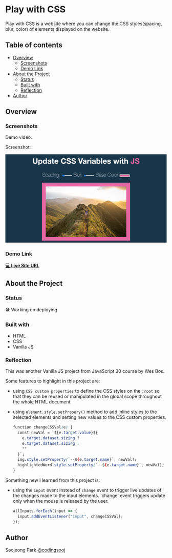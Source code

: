 # Play with CSS

Play with CSS is a website where you can change the CSS styles(spacing, blur, color) of elements displayed on the website.

## Table of contents

- [Overview](#overview)
  - [Screenshots](#screenshots)
  - [Demo Link](#demo-link)
- [About the Project](#about-the-project)
  - [Status](#status)
  - [Built with](#built-with)
  - [Reflection](#reflection)
- [Author](#author)

## Overview

### Screenshots

Demo video:

Screenshot:

![JS + CSS Clock](./play-with-css-screenshot.png)

### Demo Link

**[💻 Live Site URL]()**

## About the Project

### Status

🛠️ Working on deploying

### Built with

- HTML
- CSS
- Vanilla JS

### Reflection

This was another Vanilla JS project from JavaScript 30 course by Wes Bos.

Some features to highlight in this project are:

- using `CSS custom properties` to define the CSS styles on the `:root` so that they can be reused or manipulated in the global scope throughout the whole HTML document.

- using `element.style.setPropery()` method to add inline styles to the selected elements and setting new values to the CSS custom properties.

  ```css
  function changeCSSVal(e) {
    const newVal = `${e.target.value}${
      e.target.dataset.sizing ?
      e.target.dataset.sizing :
      ""
    }`;
    img.style.setProperty(`--${e.target.name}`, newVal);
    highlightedWord.style.setProperty(`--${e.target.name}`, newVal);
  }
  ```

Something new I learned from this project is:

- using the `input` event instead of `change` event to trigger live updates of the changes made to the input elements. 'change' event triggers update only when the mouse is released by the user.

  ```js
  allInputs.forEach(input => {
    input.addEventListener("input", changeCSSVal);
  });
  ```

## Author

Soojeong Park [@codingsooj](https://twitter.com/codingsooj)
